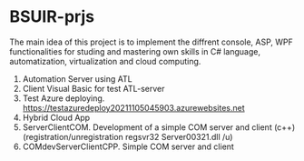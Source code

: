 # BSUIR-prjs

The main idea of this project is to implement the diffrent console, ASP, WPF functionalities for studing and mastering own skills in C# language, automatization, virtualization and cloud computing.

1. Automation Server using ATL
2. Client Visual Basic for test ATL-server 
3. Test Azure deploying. https://testazuredeploy20211105045903.azurewebsites.net
4. Hybrid Cloud App
5. ServerClientCOM. Development of a simple COM server and client (c++) (registration/unregistration regsvr32 Server00321.dll /u)
6. COMdevServerClientCPP. Simple COM server and client
